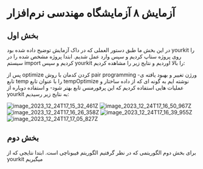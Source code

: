 # آزمایش ۸ آزمایشگاه مهندسی نرم‌افزار
## بخش اول
در این بخش ما طبق دستور العملی که در داک آزمایش توضیح داده شده بود yourkit را روی پروژه ستاپ کردیم و سپس وارد عمل شدیم. ابتدا پروژه مشخص شده را در سیستم import کردیم و سپس yourkit را بالا اوردیم و نتایج زیر را مشاهده کردیم:

 پس از optimize کردن کدمان با روش pair programming -ورژن تغییر و بهبود یافته ی تابع temp را با عنوان تابع tempOptimize نوشته ایم به گونه ای که از داده ساختار و عملیات هایی استفاده کردیم که این پرفورمنس تابع بهتر شود- و استفاده دوباره از yourkit به نتایج زیر رسیدیم:
 
![image_2023_12_24T17_15_32_461Z](https://github.com/yasamingol/SE_LAB_8/assets/59218135/129ea1f1-dbe2-4b45-9023-df047f23825c)
![image_2023_12_24T17_16_50_967Z](https://github.com/yasamingol/SE_LAB_8/assets/59218135/5c323f3b-5619-4bf0-b55c-2bfdf9858760)
![image_2023_12_24T17_16_26_358Z](https://github.com/yasamingol/SE_LAB_8/assets/59218135/f0f28e1b-064a-4773-a94a-aa84f2834cf3)
![image_2023_12_24T17_16_39_955Z](https://github.com/yasamingol/SE_LAB_8/assets/59218135/11a9b1fa-3abb-4a1a-a7d5-2523c8a132da)
![image_2023_12_24T17_17_05_827Z](https://github.com/yasamingol/SE_LAB_8/assets/59218135/8a894cd4-e218-450a-8c05-6618bff669dc)

## بخش دوم
برای بخش دوم الگوریتمی که در نظر گرفتیم الگوریتم فیبوناچی است. ابتدا نتایجی که از yourkit میگیریم
